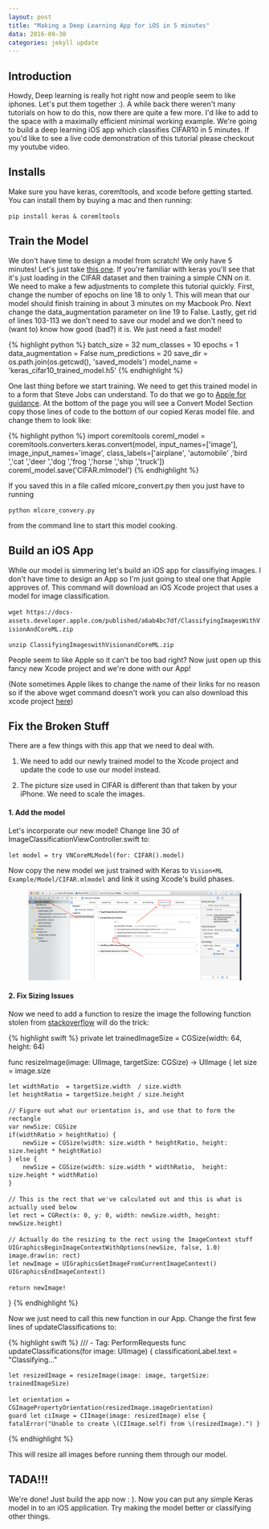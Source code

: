```yaml
---
layout: post
title: "Making a Deep Learning App for iOS in 5 minutes"
data: 2016-09-30
categories: jekyll update
---
```

<head>
  <script type="text/javascript"
          src="http://cdn.mathjax.org/mathjax/latest/MathJax.js?config=TeX-AMS-MML_HTMLorMML">
  </script>
</head>

## **Introduction**
Howdy, Deep learning is really hot right now and people seem to like iphones.
Let's put them together :).  A while back there weren't many tutorials on how
to do this, now there are quite a few more.  I'd like to add to the space with
a maximally efficient minimal working example.  We're going to build a deep learning
iOS app which classifies CIFAR10 in 5 minutes.  If you'd like to see a live
code demonstration of this tutorial please checkout my youtube video.

## **Installs**

Make sure you have keras, coremltools, and xcode before getting started.  You can
install them by buying a mac and then running:

`pip install keras & coremltools`

## **Train the Model**
We don't have time to design a model from scratch!  We only have 5 minutes!  Let's
just take <a href="https://github.com/keras-team/keras/blob/master/examples/cifar10_cnn.py">this one</a>.
If you're familiar with keras you'll see that it's just loading in the CIFAR dataset
and then training a simple CNN on it.  We need to make a few adjustments to complete
this tutorial quickly.  First, change the number of epochs on line 18 to only 1.
This will mean that our model should finish training in about 3 minutes on my
Macbook Pro.  Next change the data_augmentation parameter on line 19 to False. Lastly,
get rid of lines 103-113 we don't need to save our model and we don't need to (want to)
 know how good (bad?) it is. We just need a fast model!

{% highlight python %}
batch_size = 32
num_classes = 10
epochs = 1
data_augmentation = False
num_predictions = 20
save_dir = os.path.join(os.getcwd(), 'saved_models')
model_name = 'keras_cifar10_trained_model.h5'
{% endhighlight %}

One last thing before we start training.  We need to get this trained model in to
a form that Steve Jobs can understand.  To do that we go to <a href="https://developer.apple.com/documentation/coreml/converting_trained_models_to_core_ml">Apple for guidance</a>.
At the bottom of the page you will see a Convert Model Section copy those lines of
code to the bottom of our copied Keras model file. and change them to look like:

{% highlight python %}
import coremltools
coreml_model = coremltools.converters.keras.convert(model, input_names=['image'], image_input_names='image', class_labels=['airplane', 'automobile' ,'bird ','cat ','deer ','dog ','frog ','horse ','ship ','truck'])
coreml_model.save('CIFAR.mlmodel')
{% endhighlight %}

If you saved this in a file called mlcore_convert.py then you just have to running

`python mlcore_convery.py`

from the command line to start this model cooking.

## **Build an iOS App**
While our model is simmering let's build an iOS app for classifiying images.  I
don't have time to design an App so I'm just going to steal one that Apple approves
of.  This command will download an iOS Xcode project that uses a model for image
classification.

`wget https://docs-assets.developer.apple.com/published/a6ab4bc7df/ClassifyingImagesWithVisionAndCoreML.zip`

`unzip ClassifyingImageswithVisionandCoreML.zip`

People seem to like Apple so it can't be too bad right?  Now just open up this
fancy new Xcode project and we're done with our App!

(Note sometimes Apple likes to change the name of their links for no reason so if
    the above wget command doesn't work you can also download this xcode project
    <a href="https://developer.apple.com/documentation/vision/classifying_images_with_vision_and_core_ml">here</a>)

## **Fix the Broken Stuff**

There are a few things with this app that we need to deal with.

1. We need to add our newly trained model to the Xcode project and update the code
to use our model instead.

2. The picture size used in CIFAR is different than that taken by your iPhone.  We
need to scale the images.

#### **1. Add the model**

Let's incorporate our new model!  Change line 30 of ImageClassificationViewController.swift to:

`let model = try VNCoreMLModel(for: CIFAR().model)`

Now copy the new model we just trained with Keras to `Vision+ML Example/Model/CIFAR.mlmodel` and link
it using Xcode's build phases.

<figure class="half">
	<img src="/assets/deep_learning_app_5_minutes/figure_01.png">
</figure>

#### **2. Fix Sizing Issues**

Now we need to add a function to resize the image the following function stolen
from <a href="https://stackoverflow.com/questions/31314412/how-to-resize-image-in-swift">stackoverflow</a> will do the trick:

{% highlight swift %}
private let trainedImageSize = CGSize(width: 64, height: 64)


func resizeImage(image: UIImage, targetSize: CGSize) -> UIImage {
    let size = image.size

    let widthRatio  = targetSize.width  / size.width
    let heightRatio = targetSize.height / size.height

    // Figure out what our orientation is, and use that to form the rectangle
    var newSize: CGSize
    if(widthRatio > heightRatio) {
        newSize = CGSize(width: size.width * heightRatio, height: size.height * heightRatio)
    } else {
        newSize = CGSize(width: size.width * widthRatio,  height: size.height * widthRatio)
    }

    // This is the rect that we've calculated out and this is what is actually used below
    let rect = CGRect(x: 0, y: 0, width: newSize.width, height: newSize.height)

    // Actually do the resizing to the rect using the ImageContext stuff
    UIGraphicsBeginImageContextWithOptions(newSize, false, 1.0)
    image.draw(in: rect)
    let newImage = UIGraphicsGetImageFromCurrentImageContext()
    UIGraphicsEndImageContext()

    return newImage!
}
{% endhighlight %}

Now we just need to call this new function in our App.  Change the first few lines
of updateClassifications to:

{% highlight swift %}
/// - Tag: PerformRequests
func updateClassifications(for image: UIImage) {
    classificationLabel.text = "Classifying..."

    let resizedImage = resizeImage(image: image, targetSize: trainedImageSize)

    let orientation = CGImagePropertyOrientation(resizedImage.imageOrientation)
    guard let ciImage = CIImage(image: resizedImage) else { fatalError("Unable to create \(CIImage.self) from \(resizedImage).") }
{% endhighlight %}

This will resize all images before running them through our model.

## **TADA!!!**

We're done!  Just build the app now : ). Now you can put any simple Keras model
in to an iOS application.  Try making the model better or classifying other things.
